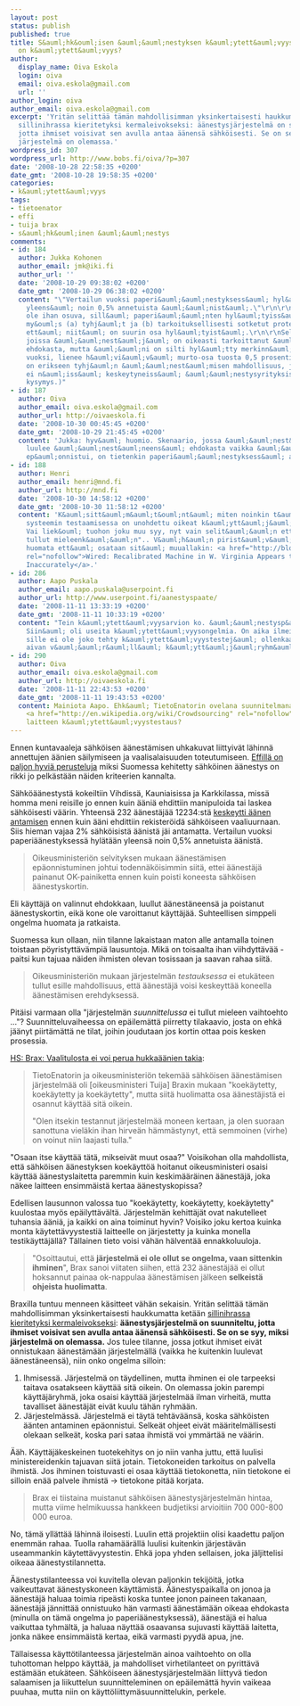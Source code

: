```yaml
---
layout: post
status: publish
published: true
title: S&auml;hk&ouml;isen &auml;&auml;nestyksen k&auml;ytett&auml;vyys... mik&auml;
  on k&auml;ytett&auml;vyys?
author:
  display_name: Oiva Eskola
  login: oiva
  email: oiva.eskola@gmail.com
  url: ''
author_login: oiva
author_email: oiva.eskola@gmail.com
excerpt: 'Yritän selittää tämän mahdollisimman yksinkertaisesti haukkumatta ketään
  sillinihrassa kieritetyksi kermaleivokseksi: äänestysjärjestelmä on suunniteltu,
  jotta ihmiset voisivat sen avulla antaa äänensä sähköisesti. Se on se syy, miksi
  järjestelmä on olemassa.'
wordpress_id: 307
wordpress_url: http://www.bobs.fi/oiva/?p=307
date: '2008-10-28 22:58:35 +0200'
date_gmt: '2008-10-28 19:58:35 +0200'
categories:
- k&auml;ytett&auml;vyys
tags:
- tietoenator
- effi
- tuija brax
- s&auml;hk&ouml;inen &auml;&auml;nestys
comments:
- id: 184
  author: Jukka Kohonen
  author_email: jmk@iki.fi
  author_url: ''
  date: '2008-10-29 09:38:02 +0200'
  date_gmt: '2008-10-29 06:38:02 +0200'
  content: "\"Vertailun vuoksi paperi&auml;&auml;nestyksess&auml; hyl&auml;t&auml;&auml;n
    yleens&auml; noin 0,5% annetuista &auml;&auml;nist&auml;.\"\r\n\r\nVertailu ei
    ole ihan osuva, sill&auml; paperi&auml;&auml;nten hyl&auml;tyiss&auml; on mukana
    my&ouml;s (a) tyhj&auml;t ja (b) tarkoituksellisesti sotketut protestiliput. Luulisin,
    ett&auml; niit&auml; on suurin osa hyl&auml;tyist&auml;.\r\n\r\nSellaisia paperilippuja,
    joissa &auml;&auml;nest&auml;j&auml; on oikeasti tarkoittanut &auml;&auml;nest&auml;&auml;
    ehdokasta, mutta &auml;&auml;ni on silti hyl&auml;tty merkinn&auml;n ep&auml;selvyyden
    vuoksi, lienee h&auml;vi&auml;v&auml; murto-osa tuosta 0,5 prosentista.\r\n\r\n(S&auml;hk&ouml;&auml;&auml;nestyksess&auml;
    on erikseen tyhj&auml;n &auml;&auml;nest&auml;misen mahdollisuus, joten siit&auml;
    ei n&auml;iss&auml; keskeytyneiss&auml; &auml;&auml;nestysyrityksiss&auml; ole
    kysymys.)"
- id: 187
  author: Oiva
  author_email: oiva.eskola@gmail.com
  author_url: http://oivaeskola.fi
  date: '2008-10-30 00:45:45 +0200'
  date_gmt: '2008-10-29 21:45:45 +0200'
  content: 'Jukka: hyv&auml; huomio. Skenaario, jossa &auml;&auml;nest&auml;j&auml;
    luulee &auml;&auml;nest&auml;neens&auml; ehdokasta vaikka &auml;&auml;nen antaminen
    ep&auml;onnistui, on tietenkin paperi&auml;&auml;nestyksess&auml; aika harvinainen.'
- id: 188
  author: Henri
  author_email: henri@mnd.fi
  author_url: http://mnd.fi
  date: '2008-10-30 14:58:12 +0200'
  date_gmt: '2008-10-30 11:58:12 +0200'
  content: 'K&auml;sitt&auml;m&auml;t&ouml;nt&auml; miten noinkin t&auml;rke&auml;n
    systeemin testaamisessa on unohdettu oikeat k&auml;ytt&auml;j&auml;t kokonaan.
    Vai liek&ouml; tuohon joku muu syy, nyt vain selit&auml;&auml;n ett&auml; "ei
    tullut mieleenk&auml;&auml;n".. V&auml;h&auml;n pirist&auml;v&auml;&auml; on sent&auml;&auml;n
    huomata ett&auml; osataan sit&auml; muuallakin: <a href="http://blog.wired.com/27bstroke6/2008/10/video-recalibra.html"
    rel="nofollow">Wired: Recalibrated Machine in W. Virginia Appears to Record Vote
    Inaccurately</a>.'
- id: 286
  author: Aapo Puskala
  author_email: aapo.puskala@userpoint.fi
  author_url: http://www.userpoint.fi/aanestyspaate/
  date: '2008-11-11 13:33:19 +0200'
  date_gmt: '2008-11-11 10:33:19 +0200'
  content: "Tein k&auml;ytett&auml;vyysarvion ko. &auml;&auml;nestysp&auml;&auml;tteelle.
    Siin&auml; oli useita k&auml;ytett&auml;vyysongelmia. On aika ilmeist&auml;, ett&auml;
    sille ei ole joko tehty k&auml;ytett&auml;vyystestej&auml; ollenkaan, tai v&auml;hint&auml;&auml;nkin
    aivan v&auml;&auml;r&auml;ll&auml; k&auml;ytt&auml;j&auml;ryhm&auml;ll&auml;.\r\n\r\nhttp://www.userpoint.fi/aanestyspaate/"
- id: 290
  author: Oiva
  author_email: oiva.eskola@gmail.com
  author_url: http://oivaeskola.fi
  date: '2008-11-11 22:43:53 +0200'
  date_gmt: '2008-11-11 19:43:53 +0200'
  content: Mainiota Aapo. Ehk&auml; TietoEnatorin ovelana suunnitelmana oli alunperinkin
    <a href="http://en.wikipedia.org/wiki/Crowdsourcing" rel="nofollow">crowdsourcata</a>
    laitteen k&auml;ytett&auml;vyystestaus?
---
```

<p>Ennen kuntavaaleja s&auml;hk&ouml;isen &auml;&auml;nest&auml;misen uhkakuvat liittyiv&auml;t l&auml;hinn&auml; annettujen &auml;&auml;nien s&auml;ilymiseen ja vaalisalaisuuden toteutumiseen. <a title="EFFI - S&auml;hk&ouml;&auml;&auml;nestys-FAQ" href="http://www.effi.org/sahkoaanestys-faq.html">Effill&auml; on paljon hyvi&auml; perusteluja</a> miksi Suomessa kehitetty s&auml;hk&ouml;inen &auml;&auml;nestys on rikki jo pelk&auml;st&auml;&auml;n n&auml;iden kriteerien kannalta.</p>
<p>S&auml;hk&ouml;&auml;&auml;nestyst&auml; kokeiltiin Vihdiss&auml;, Kauniaisissa ja Karkkilassa, miss&auml; homma meni reisille jo ennen kuin &auml;&auml;ni&auml; ehdittiin manipuloida tai laskea s&auml;hk&ouml;isesti v&auml;&auml;rin. Yhteens&auml; 232 &auml;&auml;nest&auml;j&auml;&auml; 12234:st&auml; <a title="HS: Yli 200 s&auml;hk&ouml;ist&auml; &auml;&auml;nt&auml; hukkaan" href="http://www.hs.fi/politiikka/artikkeli/Yli+200+s%C3%A4hk%C3%B6ist%C3%A4+%C3%A4%C3%A4nt%C3%A4+hukkaan/1135240610727">keskeytti &auml;&auml;nen antamisen</a> ennen kuin &auml;&auml;ni ehdittiin rekister&ouml;id&auml; s&auml;hk&ouml;iseen vaaliuurnaan. Siis hieman vajaa 2% s&auml;hk&ouml;isist&auml; &auml;&auml;nist&auml; j&auml;i antamatta. Vertailun vuoksi paperi&auml;&auml;nestyksess&auml; hyl&auml;t&auml;&auml;n yleens&auml; noin 0,5% annetuista &auml;&auml;nist&auml;.</p>
<blockquote><p>Oikeusministeri&ouml;n selvityksen mukaan &auml;&auml;nest&auml;misen ep&auml;onnistuminen johtui todenn&auml;k&ouml;isimmin siit&auml;, ettei &auml;&auml;nest&auml;j&auml; painanut OK-painiketta ennen kuin poisti koneesta s&auml;hk&ouml;isen &auml;&auml;nestyskortin.</p></blockquote>
<p>Eli k&auml;ytt&auml;j&auml; on valinnut ehdokkaan, luullut &auml;&auml;nest&auml;neens&auml; ja poistanut &auml;&auml;nestyskortin, eik&auml; kone ole varoittanut k&auml;ytt&auml;j&auml;&auml;. Suhteellisen simppeli ongelma huomata ja ratkaista.<a id="more"></a><a id="more-307"></a></p>
<p>Suomessa kun ollaan, niin tilanne lakaistaan maton alle antamalla toinen toistaan p&ouml;yristytt&auml;v&auml;mpi&auml; lausuntoja. Mik&auml; on toisaalta ihan viihdytt&auml;v&auml;&auml; - paitsi kun tajuaa n&auml;iden ihmisten olevan tosissaan ja saavan rahaa siit&auml;.</p>
<blockquote><p><span class="votsikko">Oikeusministeri&ouml;n mukaan</span> j&auml;rjestelm&auml;n <em>testauksessa</em> ei etuk&auml;teen tullut esille mahdollisuus, ett&auml; &auml;&auml;nest&auml;j&auml; voisi keskeytt&auml;&auml; koneella &auml;&auml;nest&auml;misen erehdyksess&auml;.</p></blockquote>
<p>Pit&auml;isi varmaan olla "j&auml;rjestelm&auml;n <em>suunnittelussa</em> ei tullut mieleen vaihtoehto ..."? Suunnitteluvaiheessa on ep&auml;ilem&auml;tt&auml; piirretty tilakaavio, josta on ehk&auml; j&auml;&auml;nyt piirt&auml;m&auml;tt&auml; ne tilat, joihin joudutaan jos kortin ottaa pois kesken prosessia.</p>
<p><a href="http://www.hs.fi/politiikka/artikkeli/Brax+Vaalitulosta+ei+voi+perua+hukka%C3%A4%C3%A4nien+takia/1135240616263">HS: Brax: Vaalitulosta ei voi perua hukka&auml;&auml;nien takia</a>:</p>
<blockquote><p>TietoEnatorin ja oikeusministeri&ouml;n tekem&auml;&auml; s&auml;hk&ouml;isen &auml;&auml;nest&auml;misen j&auml;rjestelm&auml;&auml; oli [oikeusministeri Tuija] Braxin mukaan "koek&auml;ytetty, koek&auml;ytetty ja koek&auml;ytetty", mutta siit&auml; huolimatta osa &auml;&auml;nest&auml;jist&auml; ei osannut k&auml;ytt&auml;&auml; sit&auml; oikein.</p>
<p class="articleParagraph">"Olen itsekin testannut j&auml;rjestelm&auml;&auml; moneen kertaan, ja olen suoraan sanottuna viel&auml;kin ihan hirve&auml;n h&auml;mm&auml;stynyt, ett&auml; semmoinen (virhe) on voinut niin laajasti tulla."</p></blockquote>
<p class="articleParagraph">"Osaan itse k&auml;ytt&auml;&auml; t&auml;t&auml;, mikseiv&auml;t muut osaa?" Voisikohan olla mahdollista, ett&auml; s&auml;hk&ouml;isen &auml;&auml;nestyksen koek&auml;ytt&ouml;&auml; hoitanut oikeusministeri osaisi k&auml;ytt&auml;&auml; &auml;&auml;nestyslaitetta paremmin kuin keskim&auml;&auml;r&auml;inen &auml;&auml;nest&auml;j&auml;, joka n&auml;kee laitteen ensimm&auml;ist&auml; kertaa &auml;&auml;nestyskopissa?</p>
<p class="articleParagraph">Edellisen lausunnon valossa tuo "koek&auml;ytetty, koek&auml;ytetty, koek&auml;ytetty" kuulostaa my&ouml;s ep&auml;ilytt&auml;v&auml;lt&auml;. J&auml;rjestelm&auml;n kehitt&auml;j&auml;t ovat nakutelleet tuhansia &auml;&auml;ni&auml;, ja kaikki on aina toiminut hyvin? Voisiko joku kertoa kuinka monta k&auml;ytett&auml;vyystesti&auml; laitteelle on j&auml;rjestetty ja kuinka monella testik&auml;ytt&auml;j&auml;ll&auml;? T&auml;llainen tieto voisi v&auml;h&auml;n h&auml;lvent&auml;&auml; ennakkoluuloja.</p>
<blockquote>
<p class="articleParagraph">"Osoittautui, ett&auml; <strong>j&auml;rjestelm&auml; ei ole ollut se ongelma, vaan sittenkin ihminen</strong>", Brax sanoi viitaten siihen, ett&auml; 232 &auml;&auml;nest&auml;j&auml;&auml; ei ollut hoksannut painaa ok-nappulaa &auml;&auml;nest&auml;misen j&auml;lkeen <strong>selkeist&auml; ohjeista huolimatta</strong>.</p></blockquote>
<p class="articleParagraph">Braxilla tuntuu menneen k&auml;sitteet v&auml;h&auml;n sekaisin. Yrit&auml;n selitt&auml;&auml; t&auml;m&auml;n mahdollisimman yksinkertaisesti haukkumatta ket&auml;&auml;n <a title="Kiroa kuin kapteeni Haddock" href="http://lightning.prohosting.com/~kontekst/konteksti9802/haddock.html">sillinihrassa kieritetyksi kermaleivokseksi</a>: <strong>&auml;&auml;nestysj&auml;rjestelm&auml; on suunniteltu, jotta ihmiset voisivat sen avulla antaa &auml;&auml;nens&auml; s&auml;hk&ouml;isesti. Se on se syy, miksi j&auml;rjestelm&auml; on olemassa.</strong> Jos tulee tilanne, jossa jotkut ihmiset eiv&auml;t onnistukaan &auml;&auml;nest&auml;m&auml;&auml;n j&auml;rjestelm&auml;ll&auml; (vaikka he kuitenkin luulevat &auml;&auml;nest&auml;neens&auml;), niin onko ongelma silloin:</p>
<ol>
<li>Ihmisess&auml;. J&auml;rjestelm&auml; on t&auml;ydellinen, mutta ihminen ei ole tarpeeksi taitava osatakseen k&auml;ytt&auml;&auml; sit&auml; oikein. On olemassa jokin parempi k&auml;ytt&auml;j&auml;ryhm&auml;, joka osaisi k&auml;ytt&auml;&auml; j&auml;rjestelm&auml;&auml; ilman virheit&auml;, mutta tavalliset &auml;&auml;nest&auml;j&auml;t eiv&auml;t kuulu t&auml;h&auml;n ryhm&auml;&auml;n.</li>
<li>J&auml;rjestelm&auml;ss&auml;. J&auml;rjestelm&auml; ei t&auml;yt&auml; teht&auml;v&auml;&auml;ns&auml;, koska s&auml;hk&ouml;isten &auml;&auml;nten antaminen ep&auml;onnistui. Selke&auml;t ohjeet eiv&auml;t m&auml;&auml;ritelm&auml;llisesti olekaan selke&auml;t, koska pari sataa ihmist&auml; voi ymm&auml;rt&auml;&auml; ne v&auml;&auml;rin.</li>
</ol>
<p>&Auml;&auml;h. K&auml;ytt&auml;j&auml;keskeinen tuotekehitys on jo niin vanha juttu, ett&auml; luulisi ministereidenkin tajuavan siit&auml; jotain. Tietokoneiden tarkoitus on palvella ihmist&auml;. Jos ihminen toistuvasti ei osaa k&auml;ytt&auml;&auml; tietokonetta, niin tietokone ei silloin en&auml;&auml; palvele ihmist&auml; -> tietokone pit&auml;&auml; korjata.</p>
<blockquote><p>Brax ei tiistaina muistanut s&auml;hk&ouml;isen &auml;&auml;nestysj&auml;rjestelm&auml;n hintaa, mutta viime helmikuussa hankkeen budjetiksi arvioitiin 700 000-800 000 euroa.</p></blockquote>
<p>No, t&auml;m&auml; yll&auml;tt&auml;&auml; l&auml;hinn&auml; iloisesti. Luulin ett&auml; projektiin olisi kaadettu paljon enemm&auml;n rahaa. Tuolla raham&auml;&auml;r&auml;ll&auml; luulisi kuitenkin j&auml;rjest&auml;v&auml;n useammankin k&auml;ytett&auml;vyystestin. Ehk&auml; jopa yhden sellaisen, joka j&auml;ljittelisi oikeaa &auml;&auml;nestystilannetta.</p>
<p>&Auml;&auml;nestystilanteessa voi kuvitella olevan paljonkin tekij&ouml;it&auml;, jotka vaikeuttavat &auml;&auml;nestyskoneen k&auml;ytt&auml;mist&auml;. &Auml;&auml;nestyspaikalla on jonoa ja &auml;&auml;nest&auml;j&auml; haluaa toimia ripe&auml;sti koska tuntee jonon paineen takanaan, &auml;&auml;nest&auml;j&auml; j&auml;nnitt&auml;&auml; onnistuuko h&auml;n varmasti &auml;&auml;nest&auml;m&auml;&auml;n oikeaa ehdokasta (minulla on t&auml;m&auml; ongelma jo paperi&auml;&auml;nestyksess&auml;), &auml;&auml;nest&auml;j&auml; ei halua vaikuttaa tyhm&auml;lt&auml;, ja haluaa n&auml;ytt&auml;&auml; osaavansa sujuvasti k&auml;ytt&auml;&auml; laitetta, jonka n&auml;kee ensimm&auml;ist&auml; kertaa, eik&auml; varmasti pyyd&auml; apua, jne.</p>
<p>T&auml;llaisessa k&auml;ytt&ouml;tilanteessa j&auml;rjestelm&auml;n ainoa vaihtoehto on olla tuhottoman helppo k&auml;ytt&auml;&auml;, ja mahdolliset virhetilanteet on pyritt&auml;v&auml; est&auml;m&auml;&auml;n etuk&auml;teen. S&auml;hk&ouml;iseen &auml;&auml;nestysj&auml;rjestelm&auml;&auml;n liittyv&auml; tiedon salaamisen ja liikuttelun suunnitteleminen on ep&auml;ilem&auml;tt&auml; hyvin vaikeaa puuhaa, mutta niin on k&auml;ytt&ouml;liittym&auml;suunnittelukin, perkele.</p>
